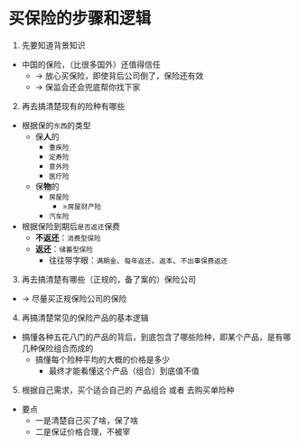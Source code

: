 # 买保险的步骤和逻辑

1. 先要知道背景知识
  * 中国的保险，（比很多国外）还值得信任
    * -> 放心买保险，即使背后公司倒了，保险还有效
    * -> 保监会还会兜底帮你找下家
2. 再去搞清楚现有的险种有哪些
  * 根据保的`东西`的类型
    * 保**人**的
      * `重疾险`
      * `定寿险`
      * `意外险`
      * `医疗险`
    * 保**物**的
      * `房屋险`
        * =`房屋财产险`
      * `汽车险`
  * 根据保险到期后`是否返还`保费
    * **不返还**：`消费型保险`
    * **返还**：`储蓄型保险`
      * 往往带字眼：`满期金`、`每年返还`、`返本`、`不出事保费返还`
3. 再去搞清楚有哪些（正规的，备了案的）保险公司
  * -> 尽量买正规保险公司的保险
4. 再搞清楚常见的保险产品的基本逻辑
  * 搞懂各种五花八门的产品的背后，到底包含了哪些险种，即某个产品，是有哪几种保险组合而成的
    * 搞懂每个险种平均的大概的价格是多少
      * 最终才能看懂这个产品（组合）到底值不值
5. 根据自己需求，买个适合自己的 产品组合 或者 去购买单险种
  * 要点
    * 一是清楚自己买了啥，保了啥
    * 二是保证价格合理，不被宰
